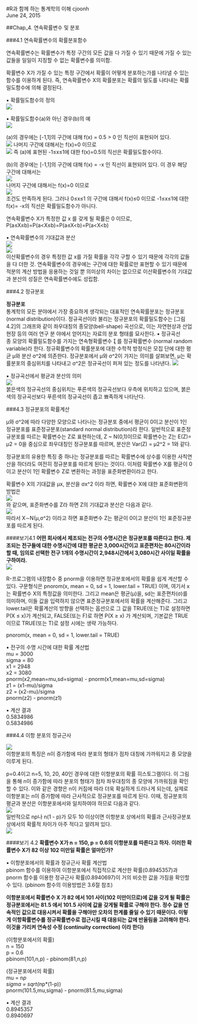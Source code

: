 #R과 함께 하는 통계학의 이해
cjoonh  
June 24, 2015 

##Chap_4. 연속확률변수 및 분포

###4.1 연속확률변수의 확률분포함수

연속확률변수는 확률변수가 특정 구간의 모든 값을 다 가질 수 있기 때문에 가질 수 있는 값들을 일일이 지칭할 수 없는 확률변수를 의미함.

확률변수 X가 가질 수 있는 특정 구간에서 확률이 어떻게 분포하는가를 나타낼 수 있는 함수를 이용하게 된다. 즉, 연속확률변수 X의 확률분포는 확률의 밀도를 나타내는 확률밀도함수에 의해 결정된다.

▪ 확률밀도함수의 정의<br>
<img src="http://i.imgur.com/KFX7tUU.jpg">


▪ 확률밀도함수(a)와 아닌 경우(b)의 예<br>
<img src="https://i.imgur.com/WkKhn6t.jpg">

(a)의 경우에는 [-1,1]의 구간에 대해 f(x) = 0.5 > 0 인 직선이 표현되어 있다.<br>
<img src="https://i.imgur.com/Vt60HrZ.jpg">
나머지 구간에 대해서는 f(x)=0 이므로<br>
<img src="https://i.imgur.com/NQGTkmY.jpg">
즉 (a)에 표현된 -1≤x≤1에 대한 f(x)=0.5의 직선은 확률밀도함수이다.<br>

(b)의 경우에는 [-1,1]의 구간에 대해 f(x) = -x 인 직선이 표현되어 있다. 
이 경우 해당 구간에 대해서는<br> 
<img src="https://i.imgur.com/oyScN1W.jpg"><br> 
나머지 구간에 대해서는 f(x)=0 이므로<br>
<img src="https://i.imgur.com/UhqsU8P.jpg"><br> 
조건도 만족하게 된다.
그러나 0≤x≤1 의 구간에 대해서 f(x)≤0 이므로 -1≤x≤1에 대한 f(x)= -x의 직선은 확률밀도함수가 아니다. 

연속확률변수 X가 특정한 값 x 를 갖게 될 확률은 0 이므로,
P(a≤X≤b)=P(a<X≤b)=P(a≤X<b)=P(a<X<b)

▪ 연속확률변수의 기대값과 분산<br>
<img src="https://i.imgur.com/wQU134P.jpg"><br>
<img src="https://i.imgur.com/mKNJcBf.jpg"><br>
이산확률변수의 경우 특정한 값 x를 가질 확률을 각각 구할 수 있기 때문에 각각의 값들을 다 더한 것.
연속확률변수의 경우에는 구간에 대한 확률로만 표현할 수 있기 때문에 적분의 계산 방법을 응용하는 것일 뿐 의미상의 차이는 없으므로 이산확률변수의 기대값과 분산의 성질은 연속확률변수에도 성립함.



###4.2 정규분포

**정규분포**  
통계학의 모든 분야에서 가장 중요하게 생각되는 대표적인 연속확률분포는 정규분포(normal
distribution)이다. 정규곡선이라 불리는 정규분포의 확률밀도함수는 [그림 4.2]의 그래프와
같이 좌우대칭의 종모양(bell-shape) 곡선으로, 이는 자연현상과 산업현장 등의 여러 연구 분
야에서 얻어지는 자료의 분포 형태를 묘사한다.
▪ 정규곡선<br>
종 모양의 확률밀도함수를 가지는 연속형확률변수  를 정규확률변수
(normal random variable)라 한다. 정규확률변수의 확률분포에 대한 수학적 방정식은 모집
단에 대한 평균 μ와 분산 σ^2에 의존한다. 정규분포에서 μ와 σ^2이 가지는 의미를 살펴보면, μ는 확률분포의 중심위치를 나타내고 σ^2은 정규곡선이 퍼져 있는 정도를 나타낸다.
<img src="https://i.imgur.com/ZeDQkWd.jpg"><br>

▪ 정규곡선에서 평균과 분산의 의미<br>
<img src="https://i.imgur.com/W26OUEh.jpg"><br>
붉은색의 정규곡선의 중심위치는 푸른색의 정규곡선보다 우측에 위치하고 있으며, 
붉은색의 정규곡선보다 푸른색의 정규곡선이 좁고 뾰족하게 나타난다.



###4.3 정규분포의 확률계산

μ와 σ^2에 따라 다양한 모양으로 나타나는 정규분포 중에서 평균이 0이고 분산이 1인 정규분포를 표준정규분포(standard normal distribution)라 한다. 일반적으로 표준정규분포를 따르는 확률변수는 Z로 표현하는데, Z ~ N(0,1)이므로 확률변수는 Z는 E(Z)= μ2 = 0을 중심으로 좌우대칭인 정규분포를 따르며, 분산은 Var(Z) = μ2^2 = 1와 같다.

정규분포의 유용한 특징 중 하나는 정규분포를 따르는 확률변수에 상수를 이용한 사칙연산을 하더라도 여전히 정규분포를 따르게 된다는 것이다. 이처럼 확률변수 X를 평균이 0이고 분산이 1인 확률변수 Z로 변환하는 과정을 표준화변환이라고 한다.

확률변수 X의 기대값을 μx, 분산을 σx^2 이라 하면, 확률변수 X에 대한 표준화변환의 방법은<br>
<img src="https://i.imgur.com/LRV9HBN.jpg"><br>
와 같으며, 표준화변수를 Z라 하면 Z의 기대값과 분산은 다음과 같다.<br>
<img src="https://i.imgur.com/MSANb6C.jpg"><br>
따라서 X∼N(μ,σ^2) 이라고 하면 표준화변수 Z는 평균이 0이고 분산이 1인 표준정규분포를 따르게 된다.

####보기4.1
**어떤 회사에서 제조되는 전구의 수명시간은 정규분포를 따른다고 한다. 제조되는 전구들에 대한 수명시간에 대한 평균은 3,000시간이고 표준편차는 80시간이라 할 때, 임의로 선택한 전구 1개의 수명시간이 2,948시간에서 3,080시간 사이일 확률을 구하여라.**<br>
<img src="https://i.imgur.com/m5ycfTz.jpg"><br>

R-프로그램의 내장함수 중 pnorm을 이용하면 정규분포에서의 확률을 쉽게 계산할 수 있다. 구문형식은
pnorom(x, mean = 0, sd = 1, lower.tail = TRUE)
이며, 여기서 x는 확률변수 X의 특정값을 의미한다. 그리고 mean은 평균(μ)을, sd는 표준편차(σ)를 의미하며, 이들 값을 입력하지 않으면 표준정규분포에서의 확률을 계산해준다. 그리고 lower.tail은 확률계산의 방향을 선택하는 옵션으로 그 값을 TRUE(또는 T)로 설정하면 P(X ≤ x)가 계산되고, FALSE(또는 F)로 하면 P(X ≥ x) 가 계산되며, 기본값은 TRUE이므로 TRUE(또는 T)로 설정 시에는 생략 가능하다.

pnorom(x, mean = 0, sd = 1, lower.tail = TRUE)

▪ 전구의 수명 시간에 대한 확률 계산법<br>
mu = 3000<br>
sigma = 80<br>
x1 = 2948<br>
x2 = 3080<br>
pnorm(x2,mean=mu,sd=sigma) - pnorm(x1,mean=mu,sd=sigma)<br>
z1 = (x1-mu)/sigma<br>
z2 = (x2-mu)/sigma<br>
pnorm(z2) - pnorm(z1)<br>

▪ 계산 결과<br>
0.5834986<br>
0.5834986<br>



###4.4 이항 분포의 정규근사

<img src="https://i.imgur.com/1ss2Zs7.jpg"><br>
이항분포의 특징은 n이 증가함에 따라 분포의 형태가 점차 대칭에 가까워지고 종 모양을 이루게 된다.

p=0.4이고 n=5, 10, 20, 40인 경우에 대한 이항분포의 확률 히스토그램이다. 이 그림을 통해 n이 증가함에 따라 분포의 형태가 점차 좌우대칭의 종 모양에 가까워짐을 확인할 수 있다.
이와 같은 경향은 n이 커짐에 따라 더욱 확실하게 드러나게 되는데, 실제로 이항분포는 n이 증가함에 따라 근사적으로 정규분포를 따르게 된다. 이때, 정규분포의 평균과 분산은 이항분포에서와 일치하여야 하므로 다음과 같다.<br>
<img src="https://i.imgur.com/Jmyh611.jpg"><br>
일반적으로 np나 n(1 - p)가 모두 10 이상이면 이항분포 상에서의 확률과 근사정규분포 상에서의 확률적 차이가 아주 적다고 알려져 있다.<br>
<img src="https://i.imgur.com/DY5Ha8i.jpg"><br>

####보기 4.2
**확률변수 X가 n = 150, p = 0.6의 이항분포를 따른다고 하자. 이러한 확률변수 X가 82 이상 102 미만일 확률은 얼마인가?**

▪ 이항분포에서의 확률과 정규근사 확률 계산법<br>
pbinom 함수를 이용하여 이항분포에서 직접적으로 계산한 확률(0.8945357)과 pnorm 함수를 이용한 정규근사 확률(0.8940697)이 거의 비슷한 값을 가짐을 확인할 수 있다. (pbinom 함수의 이용방법은 3.6절 참조)

**이항분포에서 확률변수 X 가 82 에서 101 사이(102 미만이므로)에 값을 갖게 될 확률은 정규분포에서는 81.5 에서 101.5 사이에 값을 갖게될 확률로 구해야 한다. 정수 값을 연속적인 값으로 대응시켜서 확률을 구해야만 오차의 한계를 줄일 수 있기 때문이다. 이렇게 이항확률변수를 정규확률변수로 접근시킬 때 대응되는 값에 반올림을 고려해야 한다. 이것을 가리켜 연속성 수정 (continuity correction) 이라 한다)**

(이항분포에서의 확률)<br>
n = 150<br>
p = 0.6<br>
pbinom(101,n,p) - pbinom(81,n,p)<br>

(정규분포에서의 확률)<br>
mu = n*p<br>
sigma = sqrt(n*p*(1-p))<br>
pnorm(101.5,mu,sigma) - pnorm(81.5,mu,sigma)<br>

▪ 계산 결과<br>
0.8945357<br>
0.8940697<br>
